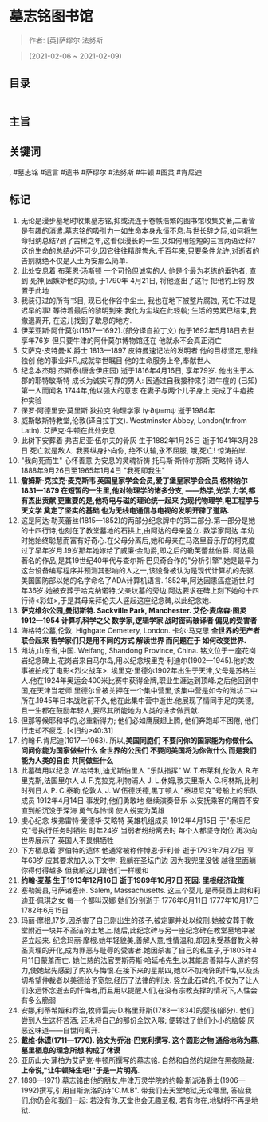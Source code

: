 # 墓志铭图书馆

> 作者: [英]萨缪尔·法努斯

> (2021-02-06 \~ 2021-02-09)


## 目录
```

```

## 主旨

## 关键词
, #墓志铭 #遗言 #遗书 #萨缪尔 #法努斯 #牛顿 #图灵 #肯尼迪

## 标记
1. 无论是漫步墓地时收集墓志铭,抑或流连于卷帙浩繁的图书馆收集文著,二者皆是有趣的消遣.墓志铭的吸引力一如生命本身永恒不息:与世长辞之际,如何将生命归纳总结?到了古稀之年,这看似漫长的一生,又如何用短短的三言两语诠释? 这份生命的总结必不可少,因它往往精辟隽永.千百年来,只要条件允许,对逝者的告别就绝不仅是入土为安那么简单.
2. 此处安息着 布莱恩·汤斯顿 一个可怜但诚实的人 他是个最为老练的垂钓者, 直到 死神,因嫉妒他的功绩, 于1790年 4月21日, 将他逐出了这行 把他钓上钩 放置于此地
3. 我装订过的所有书目, 现已化作谷中尘土, 我也在地下被整片腐蚀, 死亡不过是迟早的事! 等待着最后的黎明到来 我化为尘埃在此轻躺; 生活的劳累已结束,我撤退离开, 在这儿找到了歇息的地方.
4. 伊莱亚斯·阿什莫尔(1617—1692).(部分译自拉丁文) 他于1692年5月18日去世 享年76岁 但只要牛津的阿什莫尔博物馆还在 他就永不会真正消亡
5. 艾萨克·皮特曼·K.爵士 1813—1897 皮特曼速记法的发明者 他的目标坚定,思维独创 他的事业非凡,成就举世瞩目 他的生命服务上帝,奉献世人
6. 纪念本杰明·杰斯泰(唐舍伊庄园) 逝于1816年4月16日, 享年79岁. 他出生于本郡的耶特敏斯特 成长为诚实可靠的男人: 因通过自我接种来引进牛痘的 (已知)第一人而闻名 1744年,他以强大的意志 在妻子与两个儿子身上 完成了牛痘接种实验
7. 保罗·阿德里安·莫里斯·狄拉克 物理学家 iγ·∂ψ=mψ 逝于1984年
8. 威斯敏斯特教堂,伦敦(译自拉丁文). Westminster Abbey, London(tr.from Latin). 艾萨克·牛顿在此处安息
9. 此树下安葬着 弗吉尼亚·伍尔夫的骨灰 生于1882年1月25日 逝于1941年3月28日 死亡就是敌人. 我要纵身扑向你, 绝不认输,永不屈服, 哦,死亡! 惊涛拍岸.
10. "我向死而生" 心怀善意 为安息的灵魂祈祷 托马斯·斯特尔那斯·艾略特 诗人 1888年9月26日至1965年1月4日 "我死即我生"
11. **詹姆斯·克拉克·麦克斯韦 英国皇家学会会员,爱丁堡皇家学会会员 格林纳尔 1831—1879 在短暂的一生里,他对物理学的诸多分支, ——热学,光学,力学,都有杰出贡献 更重要的是,他将电与磁的理论统一起来 为现代物理学,电工程学与天文学 奠定了坚实的基础 也为无线电通信与电视的发明开辟了道路.**
12. 这是阿达·勒芙蕾丝(1815—1852)的两部分纪念牌中的第二部分.第一部分是她的十四行诗,也刻在了教堂墓地的石拱上,由阿达的母亲竖立. 数学家阿达 年幼时她始终聪慧而富有好奇心.在父母分离后,她和母亲在马洛里音乐厅的柯克度过了早年岁月.19岁那年她嫁给了威廉·金勋爵,即之后的勒芙蕾丝伯爵. 阿达最著名的作品,是其19世纪40年代与查尔斯·巴贝奇合作的"分析引擎".她是最早为这台设备编写程序并预测其影响的人之一,该设备被认为是现代计算机的先驱.美国国防部以她的名字命名了ADA计算机语言. 1852年,阿达因患癌症逝世,时年36岁.她被安葬于哈克纳诺特,父亲坟墓的旁边.阿达要求在碑上刻下她的十四行诗<彩虹>,于是其母亲拜伦夫人竖起这座纪念碑,以此纪念她.
13. **萨克维尔公园,曼彻斯特. Sackville Park, Manchester. 艾伦·麦席森·图灵 1912—1954 计算机科学之父 数学家,逻辑学家 战时密码破译者 偏见的受害者**
14. 海格特公墓,伦敦. Highgate Cemetery, London. 卡尔·马克思 **全世界的无产者 联合起来 哲学家们只是用不同的方式 解读世界 而问题在于 如何改变世界.**
15. 潍坊,山东省,中国. Weifang, Shandong Province, China. 铭文位于一座花岗岩纪念碑上,花岗岩来自马尔岛,用以纪念埃里克·利迪尔(1902—1945).他的故事被拍成了电影<烈火战车>. 埃里克·里德尔1902年出生于天津,父母是苏格兰人.他在1924年奥运会400米比赛中获得金牌,职业生涯达到顶峰.之后他回到中国,在天津当老师.里德尔曾被关押在一个集中营里,该集中营是如今的潍坊二中所在.1945年日本战败前不久,他在此集中营中逝世.他展现了情同手足的美德,且一生都在鼓励年轻人,要尽其所能地为人类的进步做贡献.
16. 但那等候耶和华的,必重新得力; 他们必如鹰展翅上腾, 他们奔跑却不困倦, 他们行走却不疲乏. [<旧约>40:31]
17. 约翰·F.肯尼迪(1917—1963). 所以,**美国同胞们 不要问你的国家能为你做什么 问问你能为国家做些什么 全世界的公民们 不要问美国将为你做什么 而是我们能为人类的自由 共同做些什么**
18. 此墓碑用以纪念 W.哈特利,迪尤斯伯里人 "乐队指挥" W. T.布莱利,伦敦人 R.布里克斯,法国里尔人 J. F.克拉克,利物浦人 J. L.休姆,敦夫里斯人 G.柯林斯,比利时列日人 P. C.泰勒,伦敦人 J. W.伍德沃德,黑丁顿人 "泰坦尼克"号船上的乐队成员 1912年4月14日 事发时,他们勇敢地 继续演奏音乐 以安抚乘客的痛苦不安 直到船沉没于深海 勇气与怜悯 使人蜕变为英雄
19. 虔心纪念 埃弗雷特·爱德华·艾略特 英雄机组成员 1912年4月15日 于"泰坦尼克"号执行任务时牺牲 时年24岁 当弱者纷纷离去时 每个人都坚守岗位 再次向世界展示了 英国人不畏惧牺牲
20. 下方栖息着 罗伯特的遗体 他通常被称作博恩·菲利普 逝于1793年7月27日 享年63岁 应其要求加入以下文字: 我躺在圣坛门边 因为我兜里没钱 越往里面躺你得付得越多 但我躺这儿跟他们一样暖和
21. **约翰·麦基 生于1913年12月16日 逝于1989年10月7日 死因: 里根经济政策**
22. 塞勒姆县,马萨诸塞州. Salem, Massachusetts. 这三个婴儿 是蒂莫西上尉和莉迪亚·佩琪之女 每一个都叫汉娜 她们分别逝于 1776年6月11日 1777年10月17日 1782年6月15日
23. 玛丽·摩根,17岁,因杀害了自己刚出生的孩子,被定罪并处以绞刑.她被安葬于教堂附近一块并不圣洁的土地上.随后,此纪念碑与另一座纪念碑在教堂墓地中被竖立起来. 纪念玛丽·摩根.她年轻貌美,善解人意,性情温和,却因未受基督教义神圣真理的开化,成为罪恶与耻辱的受害者.她因杀害了自己的私生子,于1805年4月11日蒙羞而亡. 她仁慈的法官贾斯蒂斯·哈延格先生,以其能言善辩与人道的努力,使她起先感到了内疚与悔恨.在接下来的星期四,她以不加掩饰的忏悔,以及热切希望仲裁者以美德给予宽恕,经历了法律的判决. 竖立此石碑的,不仅为了让人们永远怀念逝去的忏悔者,而且用以提醒人们,在没有宗教支撑的情况下,人性会有多么脆弱
24. 安娜,利蒂希娅和乔治,牧师雷夫·D.格里菲斯(1783—1834)的婴孩(部分). 他们尝到人生这杯苦酒; 还未将自己的那份全饮入喉; 便转过了他们小小的脑袋 厌恶这味道——自世间离开.
25. **戴维·休谟(1711—1776). 铭文为乔治·巴克利撰写. 这个圆形之物 通俗地称为墓, 墓里栖息的理念所想 构成了休谟**
26. 亚历山大·蒲柏为艾萨克·牛顿所撰写的墓志铭. 自然和自然的规律在黑夜隐藏: **上帝说,"让牛顿降生吧!"于是一片明亮.**
27. 1898—1971).墓志铭由他的朋友,牛津万灵学院的约翰·斯派洛爵士(1906—1992)撰写,引用自斯派洛的诗"C.M.B". 带我们去天堂地狱,无论哪里, 答应我们,你仍会和我们一起: 若没有你,天堂也会无趣至极, 若有你在,地狱将不再是地狱.

